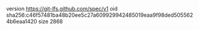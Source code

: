version https://git-lfs.github.com/spec/v1
oid sha256:c46f57481ba48b20ee5c27a609929942485019eaa9f98ded5055624b6eaa1420
size 2868
